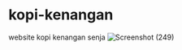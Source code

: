 # kopi-kenangan
website kopi kenangan senja
![Screenshot (249)](https://user-images.githubusercontent.com/78470410/213381372-16940994-b56b-4b93-96d3-0e046e41fa72.png)
